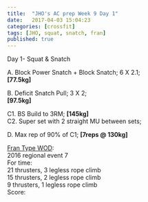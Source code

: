 ```yaml
---
title:  "JHO's AC prep Week 9 Day 1"
date:   2017-04-03 15:04:23
categories: [crossfit]
tags: [JHO, squat, snatch, fran]
published: true
---
```

Day 1- Squat & Snatch

A. Block Power Snatch + Block Snatch; 6 X 2.1;  
**[77.5kg]**  

B. Deficit Snatch Pull; 3 X 2;  
**[97.5kg]**  

C1. BS Build to 3RM; **[145kg]**  
C2. Super set with 2 straight MU between sets; 

D. Max rep of 90% of C1; **[7reps @ 130kg]**  

[Fran Type WOD][link1]:  
2016 regional event 7  
For time:  
21 thrusters, 3 legless rope climb  
15 thrusters, 2 legless rope climb  
9 thrusters, 1 legless rope climb  
Score: 

[link1]: http://www.fitnesshq.com/fran-wod/
